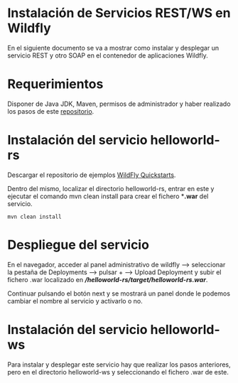 # Instalación de Servicios REST/WS en Wildfly

En el siguiente documento se va a mostrar como instalar y desplegar un servicio REST y otro SOAP en el contenedor de aplicaciones Wildfly.

# Requerimientos

Disponer de Java JDK, Maven, permisos de administrador y haber realizado los pasos de este [repositorio](https://github.com/gdborja/wildfly/blob/main/Instalaci%C3%B3n%20de%20Wildfly%20en%20Linux.md).

# Instalación del servicio helloworld-rs

Descargar el repositorio de ejemplos [WildFly Quickstarts](https://github.com/wildfly/quickstart/).

Dentro del mismo, localizar el directorio helloworld-rs, entrar en este y ejecutar el comando mvn clean install para crear el fichero ***.war** del servicio.

```console
mvn clean install
```

# Despliegue del servicio

En el navegador, acceder al panel administrativo de wildfly --> seleccionar la pestaña de Deployments --> pulsar + --> Upload Deployment y subir el fichero .war localizado en 
***/helloworld-rs/target/helloworld-rs.war***.

Continuar pulsando el botón next y se mostrará un panel donde le podemos cambiar el nombre al servicio y activarlo o no.

# Instalación del servicio helloworld-ws

Para instalar y desplegar este servicio hay que realizar los pasos anteriores, pero en el directorio helloworld-ws y seleccionando el fichero .war de este.
